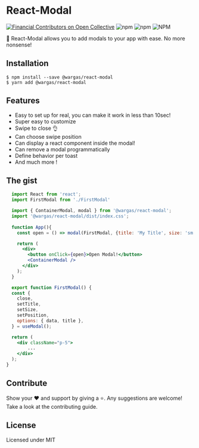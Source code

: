 # React-Modal

[![Financial Contributors on Open Collective](https://opencollective.com/react-modal/all/badge.svg?label=financial+contributors)](https://opencollective.com/react-modal) 
![npm](https://img.shields.io/npm/dm/@wargas/react-modal?label=%E2%8F%ACdownloads&style=for-the-badge)
![npm](https://img.shields.io/npm/v/@wargas/react-modal.svg?style=for-the-badge)
![NPM](https://img.shields.io/npm/l/@wargas/react-modal?label=%F0%9F%93%9Clicense&style=for-the-badge)


🎉 React-Modal allows you to add modals to your app with ease. No more nonsense!

## Installation

```
$ npm install --save @wargas/react-modal
$ yarn add @wargas/react-modal
```


## Features

- Easy to set up for real, you can make it work in less than 10sec!
- Super easy to customize
- Swipe to close 👌
- Can choose swipe position
- Can display a react component inside the modal!
- Can remove a modal programmatically
- Define behavior per toast
- And much more !

## The gist

```jsx
  import React from 'react';
  import FirstModal from './FirstModal'

  import { ContainerModal, modal } from '@wargas/react-modal';
  import '@wargas/react-modal/dist/index.css';
  
  function App(){
    const open = () => modal(FirstModal, {title: 'My Title', size: 'sm', position:'center'});

    return (
      <div>
        <button onClick={open}>Open Modal!</button>
        <ContainerModal />
      </div>
    );
  }
```

```jsx
  export function FirstModal() {
  const {
    close,
    setTitle,
    setSize,
    setPosition,
    options: { data, title },
  } = useModal();

  return (
    <div className="p-5">
        ...
    </div>
  );
}
```



## Contribute

Show your ❤️ and support by giving a ⭐. Any suggestions are welcome! Take a look at the contributing guide.


## License

Licensed under MIT
